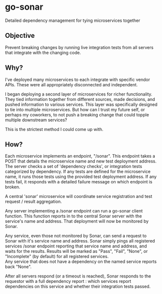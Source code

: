 # go-sonar
Detailed dependency management for tying microservices together

## Objective
Prevent breaking changes by running live integration tests from all servers that integrate with the changing code.

## Why?
I've deployed many microservices to each integrate with specific vendor APIs.  These were all appropriately disconnected and independent.

I began deploying a second layer of microservices for richer functionality.  They tied information together from different sources, made decisions, and pushed information to various services.  This layer was specifically designed to tie into multiple microservices.  But how can I trust my future self, or perhaps my coworkers, to not push a breaking change that could topple multiple downstream services?

This is the strictest method I could come up with.

## How?
Each microservice implements an endpoint, "/sonar".  This endpoint takes a POST that details the microservice name and new test deployment address.
The server checks a set of 'dependency checks', or integration tests categorized by dependency.  If any tests are defined for the microservice name, it runs those tests using the provided test deployment address.  If any tests fail, it responds with a detailed failure message on which endpoint is broken.

A central 'sonar' microservice will coordinate service registration and test request / result aggregation.

Any server implementing a /sonar endpoint can run a go-sonar client function.  This function reports in to the central Sonar server with the service's name and address.  That deployment will now be monitored by Sonar.

Any service, even those not monitored by Sonar, can send a request to Sonar with it's service name and address.  Sonar simply pings all registered services /sonar endpoint reporting that service name and address, and waits for the results.  Results will be marked as "Pass", "Fail", "None", or "Incomplete" (by default) for all registered services.  
Any service that does not have a dependency on the named service reports back "None".

After all servers respond (or a timeout is reached), Sonar responds to the requestor with a full dependency report : which services report dependencies on this service and whether their integration tests passed.
